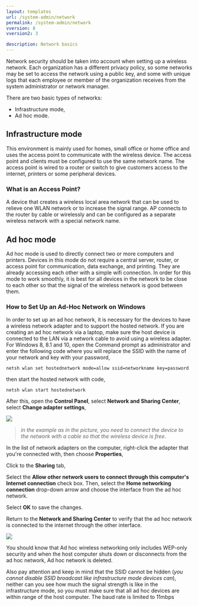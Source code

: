 ```yaml
---
layout: templates
url: /system-admin/network
permalink: /system-admin/network
vversion: 8
vversion2: 3

description: Network basics
---
```



Network security should be taken into account when setting up a wireless network. Each organization has a different privacy policy, so some networks may be set to access the network using a public key, and some with unique logs that each employee or member of the organization receives from the system administrator or network manager.

There are two basic types of networks:

* Infrastructure mode,
* Ad hoc mode.

## Infrastructure mode

This environment is mainly used for homes, small office or home office and uses the access point to communicate with the wireless device. The access point and clients must be configured to use the same network name. The access point is wired to a router or switch to give customers access to the internet, printers or some peripheral devices.

### What is an Access Point?

A device that creates a wireless local area network that can be used to relieve one WLAN network or to increase the signal range. AP connects to the router by cable or wirelessly and can be configured as a separate wireless network with a special network name.

## Ad hoc mode

Ad hoc mode is used to directly connect two or more computers and printers. Devices in this mode do not require a central server, router, or access point for communication, data exchange, and printing. They are already accessing each other with a simple wifi connection. In order for this mode to work smoothly, it is best for all devices in the network to be close to each other so that the signal of the wireless network is good between them.

### How to Set Up an Ad-Hoc Network on Windows

In order to set up an ad hoc network, it is necessary for the devices to have a wireless network adapter and to support the hosted network.
If you are creating an ad hoc network via a laptop, make sure the host device is connected to the LAN via a network cable to avoid using a wireless adapter.
For Windows 8, 8.1 and 10, open the Command prompt as administrator and enter the following code where you will replace the SSID with the name of your network and key with your password,

`netsh wlan set hostednetwork mode=allow ssid=networkname key=password`

then start the hosted network with code,

`netsh wlan start hostednetwork`

After this, open the **Control Panel**, select **Network and Sharing Center**, select **Change adapter settings**,

![](https://raw.githubusercontent.com/atomiv/atomiv.github.io/master/_pages/framework/08-system-admin/images/pic1.png)  

> *in the example as in the picture, you need to connect the device to the network with a cable so that the wireless device is free*.

In the list of network adapters on the computer, right-click the adapter that you're connected with, then choose **Properties**,

Click to the **Sharing** tab,

Select the **Allow other network users to connect through this computer's Internet connection** check box. Then, select the **Home networking connection** drop-down arrow and choose the interface from the ad hoc network.


Select **OK** to save the changes.

Return to the **Network and Sharing Center** to verify that the ad hoc network is connected to the internet through the other interface.

![](https://raw.githubusercontent.com/atomiv/atomiv.github.io/master/_pages/framework/08-system-admin/images/pic2.png)  

You should know that Ad hoc wireless networking only includes WEP-only security and when the host computer shuts down or disconnects from the ad hoc network, Ad hoc network is deleted.

Also pay attention and keep in mind that the SSID cannot be hidden (*you cannot disable SSID broadcast like infrastructure mode devices can*), neither can you see how much the signal strength  is like in the infrastructure mode, so you must make sure that all ad hoc devices are within range of the host computer. The baud rate is limited to 11mbps
